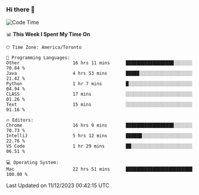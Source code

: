 ### Hi there 👋


<!--START_SECTION:waka-->
![Code Time](http://img.shields.io/badge/Code%20Time-1%2C474%20hrs%2050%20mins-blue)

📊 **This Week I Spent My Time On** 

```text
🕑︎ Time Zone: America/Toronto

💬 Programming Languages: 
Other                    16 hrs 11 mins      ██████████████████░░░░░░░   70.84 % 
Java                     4 hrs 53 mins       █████░░░░░░░░░░░░░░░░░░░░   21.42 % 
Python                   1 hr 7 mins         █░░░░░░░░░░░░░░░░░░░░░░░░   04.94 % 
CLASS                    17 mins             ░░░░░░░░░░░░░░░░░░░░░░░░░   01.26 % 
Text                     15 mins             ░░░░░░░░░░░░░░░░░░░░░░░░░   01.16 % 

🔥 Editors: 
Chrome                   16 hrs 9 mins       ██████████████████░░░░░░░   70.73 % 
IntelliJ                 5 hrs 12 mins       ██████░░░░░░░░░░░░░░░░░░░   22.76 % 
VS Code                  1 hr 29 mins        ██░░░░░░░░░░░░░░░░░░░░░░░   06.51 % 

💻 Operating System: 
Mac                      22 hrs 51 mins      █████████████████████████   100.00 % 
```


 Last Updated on 11/12/2023 00:42:15 UTC
<!--END_SECTION:waka-->

<!--
**SillyPasty/SillyPasty** is a ✨ _special_ ✨ repository because its `README.md` (this file) appears on your GitHub profile.

Here are some ideas to get you started:

- 🔭 I’m currently working on ...
- 🌱 I’m currently learning ...
- 👯 I’m looking to collaborate on ...
- 🤔 I’m looking for help with ...
- 💬 Ask me about ...
- 📫 How to reach me: ...
- 😄 Pronouns: ...
- ⚡ Fun fact: ...
-->



